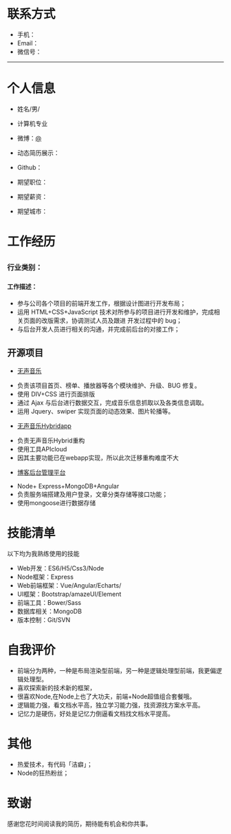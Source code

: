 # 联系方式

- 手机：
- Email：
- 微信号：

---

# 个人信息

 - 姓名/男/ 
 - 计算机专业
 - 微博：[@](_)
 - 动态简历展示：
 - Github： 

 - 期望职位：
 - 期望薪资：
 - 期望城市：

# 工作经历
## 
### 行业类别：
### 
#### 工作描述：

- 参与公司各个项目的前端开发工作，根据设计图进行开发布局；
- 运用 HTML+CSS+JavaScript 技术对所参与的项目进行开发和维护，完成相关页面的改版需求，协调测试人员及跟进
开发过程中的 bug；
- 与后台开发人员进行相关的沟通，并完成前后台的对接工作；

## 开源项目
- [无声音乐](https://github.com/faner11/free)
 + 负责该项目首页、榜单、播放器等各个模块维护、升级、BUG 修复。
 + 使用 DIV+CSS 进行页面排版
 + 通过 Ajax 与后台进行数据交互，完成音乐信息抓取以及各类信息调取。
 + 运用 Jquery、swiper 实现页面的动态效果、图片轮播等。
- [无声音乐Hybridapp](https://github.com/faner11/WSHybrid)
 + 负责无声音乐Hybrid重构
 + 使用工具APIcloud
 + 因其主要功能已在webapp实现，所以此次迁移重构难度不大 
- [博客后台管理平台](https://github.com/faner11/Admin)
 + Node+ Express+MongoDB+Angular
 + 负责服务端搭建及用户登录，文章分类存储等接口功能；
 + 使用mongoose进行数据存储

# 技能清单

以下均为我熟练使用的技能

- Web开发：ES6/H5/Css3/Node
- Node框架：Express
- Web前端框架：Vue/Angular/Echarts/
- UI框架：Bootstrap/amazeUI/Element
- 前端工具：Bower/Sass
- 数据库相关：MongoDB
- 版本控制：Git/SVN

# 自我评价
 - 前端分为两种，一种是布局渲染型前端，另一种是逻辑处理型前端，我更偏逻辑处理型。
 - 喜欢探索新的技术新的框架，
 - 很喜欢Node,在Node上也了大功夫，前端+Node超值组合套餐哦。
 - 逻辑能力强，看文档水平高，独立学习能力强，找资源找方案水平高。
 - 记忆力是硬伤，好处是记忆力倒逼看文档找文档水平提高。

# 其他
- 热爱技术，有代码「洁癖」；
- Node的狂热粉丝；

# 致谢
感谢您花时间阅读我的简历，期待能有机会和你共事。
